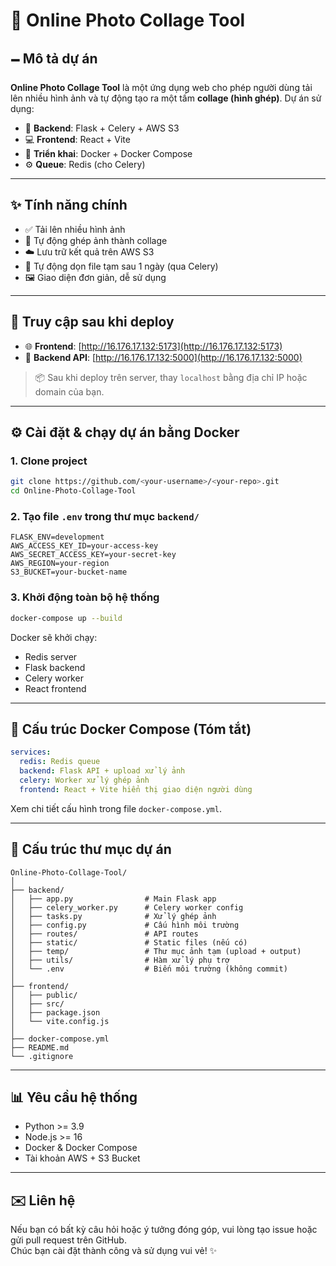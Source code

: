 
# 📸 Online Photo Collage Tool

## 🗕️ Mô tả dự án

**Online Photo Collage Tool** là một ứng dụng web cho phép người dùng tải lên nhiều hình ảnh và tự động tạo ra một tấm **collage (hình ghép)**. Dự án sử dụng:

- 🔧 **Backend**: Flask + Celery + AWS S3  
- 💻 **Frontend**: React + Vite  
- 🐳 **Triển khai**: Docker + Docker Compose  
- ⚙️ **Queue**: Redis (cho Celery)

---

## ✨ Tính năng chính

- ✅ Tải lên nhiều hình ảnh  
- 🧠 Tự động ghép ảnh thành collage  
- ☁️ Lưu trữ kết quả trên AWS S3  
- 🧹 Tự động dọn file tạm sau 1 ngày (qua Celery)  
- 🖼️ Giao diện đơn giản, dễ sử dụng

---

## 🚀 Truy cập sau khi deploy

- 🌐 **Frontend**: [http://16.176.17.132:5173](http://16.176.17.132:5173)  
- 🔗 **Backend API**: [http://16.176.17.132:5000](http://16.176.17.132:5000)

> 📦 Sau khi deploy trên server, thay `localhost` bằng địa chỉ IP hoặc domain của bạn.

---

## ⚙️ Cài đặt & chạy dự án bằng Docker

### 1. Clone project

```bash
git clone https://github.com/<your-username>/<your-repo>.git
cd Online-Photo-Collage-Tool
```

### 2. Tạo file `.env` trong thư mục `backend/`

```env
FLASK_ENV=development
AWS_ACCESS_KEY_ID=your-access-key
AWS_SECRET_ACCESS_KEY=your-secret-key
AWS_REGION=your-region
S3_BUCKET=your-bucket-name
```

### 3. Khởi động toàn bộ hệ thống

```bash
docker-compose up --build
```

Docker sẽ khởi chạy:

- Redis server  
- Flask backend  
- Celery worker  
- React frontend

---

## 🐳 Cấu trúc Docker Compose (Tóm tắt)

```yaml
services:
  redis: Redis queue
  backend: Flask API + upload xử lý ảnh
  celery: Worker xử lý ghép ảnh
  frontend: React + Vite hiển thị giao diện người dùng
```

Xem chi tiết cấu hình trong file `docker-compose.yml`.

---

## 📁 Cấu trúc thư mục dự án

```
Online-Photo-Collage-Tool/
│
├── backend/
│   ├── app.py                # Main Flask app
│   ├── celery_worker.py      # Celery worker config
│   ├── tasks.py              # Xử lý ghép ảnh
│   ├── config.py             # Cấu hình môi trường
│   ├── routes/               # API routes
│   ├── static/               # Static files (nếu có)
│   ├── temp/                 # Thư mục ảnh tạm (upload + output)
│   ├── utils/                # Hàm xử lý phụ trợ
│   └── .env                  # Biến môi trường (không commit)
│
├── frontend/
│   ├── public/
│   ├── src/
│   ├── package.json
│   └── vite.config.js
│
├── docker-compose.yml
├── README.md
└── .gitignore
```

---

## 📊 Yêu cầu hệ thống

- Python >= 3.9  
- Node.js >= 16  
- Docker & Docker Compose  
- Tài khoản AWS + S3 Bucket

---

## ✉️ Liên hệ

Nếu bạn có bất kỳ câu hỏi hoặc ý tưởng đóng góp, vui lòng tạo issue hoặc gửi pull request trên GitHub.  
Chúc bạn cài đặt thành công và sử dụng vui vẻ! ✨
